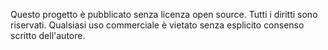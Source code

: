 Questo progetto è pubblicato senza licenza open source. Tutti i diritti sono riservati.
Qualsiasi uso commerciale è vietato senza esplicito consenso scritto dell'autore.
